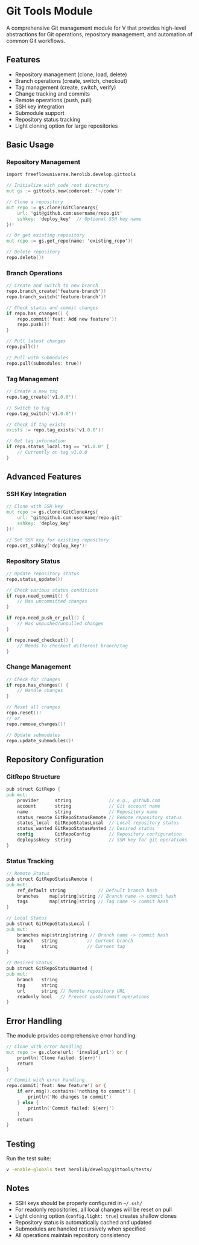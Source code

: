 # Git Tools Module

A comprehensive Git management module for V that provides high-level abstractions for Git operations, repository management, and automation of common Git workflows.

## Features

- Repository management (clone, load, delete)
- Branch operations (create, switch, checkout)
- Tag management (create, switch, verify)
- Change tracking and commits
- Remote operations (push, pull)
- SSH key integration
- Submodule support
- Repository status tracking
- Light cloning option for large repositories

## Basic Usage

### Repository Management

```v
import freeflowuniverse.herolib.develop.gittools

// Initialize with code root directory
mut gs := gittools.new(coderoot: '~/code')!

// Clone a repository
mut repo := gs.clone(GitCloneArgs{
    url: 'git@github.com:username/repo.git'
    sshkey: 'deploy_key'  // Optional SSH key name
})!

// Or get existing repository
mut repo := gs.get_repo(name: 'existing_repo')!

// Delete repository
repo.delete()!
```

### Branch Operations

```v
// Create and switch to new branch
repo.branch_create('feature-branch')!
repo.branch_switch('feature-branch')!

// Check status and commit changes
if repo.has_changes() {
    repo.commit('feat: Add new feature')!
    repo.push()!
}

// Pull latest changes
repo.pull()!

// Pull with submodules
repo.pull(submodules: true)!
```

### Tag Management

```v
// Create a new tag
repo.tag_create('v1.0.0')!

// Switch to tag
repo.tag_switch('v1.0.0')!

// Check if tag exists
exists := repo.tag_exists('v1.0.0')!

// Get tag information
if repo.status_local.tag == 'v1.0.0' {
    // Currently on tag v1.0.0
}
```

## Advanced Features

### SSH Key Integration

```v
// Clone with SSH key
mut repo := gs.clone(GitCloneArgs{
    url: 'git@github.com:username/repo.git'
    sshkey: 'deploy_key'
})!

// Set SSH key for existing repository
repo.set_sshkey('deploy_key')!
```

### Repository Status

```v
// Update repository status
repo.status_update()!

// Check various status conditions
if repo.need_commit() {
    // Has uncommitted changes
}

if repo.need_push_or_pull() {
    // Has unpushed/unpulled changes
}

if repo.need_checkout() {
    // Needs to checkout different branch/tag
}
```

### Change Management

```v
// Check for changes
if repo.has_changes() {
    // Handle changes
}

// Reset all changes
repo.reset()!
// or
repo.remove_changes()!

// Update submodules
repo.update_submodules()!
```

## Repository Configuration

### GitRepo Structure

```v
pub struct GitRepo {
pub mut:
    provider      string              // e.g., github.com
    account       string              // Git account name
    name          string              // Repository name
    status_remote GitRepoStatusRemote // Remote repository status
    status_local  GitRepoStatusLocal  // Local repository status
    status_wanted GitRepoStatusWanted // Desired status
    config        GitRepoConfig       // Repository configuration
    deploysshkey  string              // SSH key for git operations
}
```

### Status Tracking

```v
// Remote Status
pub struct GitRepoStatusRemote {
pub mut:
    ref_default string            // Default branch hash
    branches    map[string]string // Branch name -> commit hash
    tags        map[string]string // Tag name -> commit hash
}

// Local Status
pub struct GitRepoStatusLocal {
pub mut:
    branches map[string]string // Branch name -> commit hash
    branch   string           // Current branch
    tag      string           // Current tag
}

// Desired Status
pub struct GitRepoStatusWanted {
pub mut:
    branch   string
    tag      string
    url      string // Remote repository URL
    readonly bool   // Prevent push/commit operations
}
```

## Error Handling

The module provides comprehensive error handling:

```v
// Clone with error handling
mut repo := gs.clone(url: 'invalid_url') or {
    println('Clone failed: ${err}')
    return
}

// Commit with error handling
repo.commit('feat: New feature') or {
    if err.msg().contains('nothing to commit') {
        println('No changes to commit')
    } else {
        println('Commit failed: ${err}')
    }
    return
}
```

## Testing

Run the test suite:

```bash
v -enable-globals test herolib/develop/gittools/tests/
```

## Notes

- SSH keys should be properly configured in `~/.ssh/`
- For readonly repositories, all local changes will be reset on pull
- Light cloning option (`config.light: true`) creates shallow clones
- Repository status is automatically cached and updated
- Submodules are handled recursively when specified
- All operations maintain repository consistency
